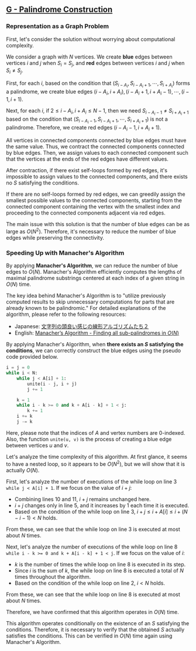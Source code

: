 ## [G - Palindrome Construction](https://atcoder.jp/contests/abc349/tasks/abc349_g)


<!-- ### グラフの問題としての表現

まず，計算量を意識せずに解法を考えます．

$N$ 頂点のグラフを考えます． $S_i = S_j$ となる必要があるとき頂点 $i, j$ 間に **青** の辺を， $S_i \ne S_j$ となる必要があるとき頂点 $i, j$ 間に **赤** の辺を張ります．

まず，各 $i$ について， $(S_{i-A_i}, S_{i-A_i +1}, \cdots, S_{i+A_i})$ が回文になっているという条件から，青の辺 $(i-A_i, i+A_i), (i - A_i + 1, i + A_i -1), \cdots, (i-1, i+1)$ を張ります．

次に，各 $i$ について， $2 \le i - A_i, i + A_i \le N-1$ ならば， $(S_{i-A_i-1}, S_{i-A_i+1}, \cdots, S_{i+A_i + 1})$ が回文でないという条件から $S_{i-A_i-1} \ne S_{i+A_i + 1}$ が必要です．よって，赤の辺 $(i-A_i - 1, i+A_i+1)$ を張ります．

青の辺でつながった連結成分に含まれる頂点はすべて同じ値を取る必要があります．そこで，青の辺でつながった連結成分を縮約します．そして，赤の辺の両端の頂点が異なる値を取るように，それぞれの連結成分に値を割り当てればよいです．

縮約後，赤の辺からなる自己ループが存在すれば，連結成分への値の割り当ては不可能であり，条件を満たす $S$ は存在しません．

赤の辺からなる自己ループが存在しない場合，番号の小さい頂点を含む連結成分から順番に見ていって，赤の辺で隣接している連結成分でまだ使用されていない値のうちできるだけ小さいものを貪欲に割り当てていけばよいです．

以上の解法の問題点は，青の辺が最大で $O(N^2)$ 本張られるという点にあります．そこで，**青の辺に関する連結性を保ったまま，張る必要のある青の辺の本数を減らす**必要があります．

### Manacher のアルゴリズムによる高速化

**Manacher のアルゴリズム**を応用することで，青の辺の本数を $O(N)$ 本に減らすことができます．Manacher のアルゴリズムは，与えられた文字列の各 index を中心とした極大な回文部分文字列の長さを $O(N)$ 時間で求めるアルゴリズムです．

Manacher のアルゴリズムのアイデアは，「 **すでに計算したものを利用して，調べるまでもなく回文になるとわかっている部分の計算を省略する** 」というものです．アルゴリズムの詳細な説明は以下の文献に譲ります．

* 日本語：[文字列の頭良い感じの線形アルゴリズムたち２](https://snuke.hatenablog.com/entry/2014/12/02/235837)
* 英語：[Manacher’s Algorithm - Finding all sub-palindromes in $O(N)$](https://cp-algorithms.com/string/manacher.html)

Manacher のアルゴリズムを応用することで， **条件を満たす $S$ が存在するとき** ，以下の疑似コードにより青の辺を正しく張ることができます． -->

### Representation as a Graph Problem

First, let's consider the solution without worrying about computational complexity.

We consider a graph with $N$ vertices. We create **blue** edges between vertices $i$ and $j$ when $S_i = S_j$, and **red** edges between vertices $i$ and $j$ when $S_i \neq S_j$.

First, for each $i$, based on the condition that $(S_{i-A_i}, S_{i-A_i +1}, \cdots, S_{i+A_i})$ forms a palindrome, we create blue edges $(i-A_i, i+A_i), (i - A_i + 1, i + A_i -1), \cdots, (i-1, i+1)$.

Next, for each $i$, if $2 \leq i - A_i, i + A_i \leq N-1$, then we need $S_{i-A_i-1} \neq S_{i+A_i + 1}$ based on the condition that $(S_{i-A_i-1}, S_{i-A_i+1}, \cdots, S_{i+A_i + 1})$ is not a palindrome. Therefore, we create red edges $(i-A_i - 1, i+A_i+1)$.

All vertices in connected components connected by blue edges must have the same value. Thus, we contract the connected components connected by blue edges. Then, we assign values to each connected component such that the vertices at the ends of the red edges have different values.

After contraction, if there exist self-loops formed by red edges, it's impossible to assign values to the connected components, and there exists no $S$ satisfying the conditions.

If there are no self-loops formed by red edges, we can greedily assign the smallest possible values to the connected components, starting from the connected component containing the vertex with the smallest index and proceeding to the connected components adjacent via red edges.

The main issue with this solution is that the number of blue edges can be as large as $O(N^2)$. Therefore, it's necessary to reduce the number of blue edges while preserving the connectivity.

### Speeding Up with Manacher's Algorithm

By applying **Manacher's Algorithm**, we can reduce the number of blue edges to $O(N)$. Manacher's Algorithm efficiently computes the lengths of maximal palindrome substrings centered at each index of a given string in $O(N)$ time.

The key idea behind Manacher's Algorithm is to "utilize previously computed results to skip unnecessary computations for parts that are already known to be palindromic." For detailed explanations of the algorithm, please refer to the following resources:

* Japanese: [文字列の頭良い感じの線形アルゴリズムたち２](https://snuke.hatenablog.com/entry/2014/12/02/235837)
* English: [Manacher’s Algorithm - Finding all sub-palindromes in $O(N)$](https://cp-algorithms.com/string/manacher.html)

By applying Manacher's Algorithm, when **there exists an $S$ satisfying the conditions**, we can correctly construct the blue edges using the pseudo code provided below.

```py
i = j = 0
while i < N:
    while j < A[i] + 1:
        unite(i - j, i + j)
        j += 1

    k = 1
    while i - k >= 0 and k + A[i - k] + 1 < j:
        k += 1
    i += k
    j -= k
```

<!-- ここで， $A$ の添字や頂点の番号は 0-indexed であることに注意してください．また，関数 `unite(u, v)` は，頂点 $u, v$ 間に青の辺を張る処理です．

このアルゴリズムの時間計算量を解析します．一見，二重ループなので $O(N^2)$ に見えますが，実は $O(N)$ になっていることを示します．

まず，3行目の while ループ `while j < A[i] + 1` が実行される回数を解析します．$i+j$ の値に注目すると，

* 10行目と11行目をまとめて考えると，ここで $i+j$ は不変
* $i+j$ が変化するのは5行目のみで，実行されるたびに $1$ 増える
* 3行目の while ループの条件式から， $i+j \le i + A[i] \le i + (N-i-1) < N$

が成り立ちます．これらより，3行目の while ループはたかだか $N$ 回程度実行されます．

次に，8行目の while ループ `while i - k >= 0 and k + A[i - k] + 1 < j` が実行される回数を解析します． $i$ の値に注目すると，

* $k$ は，8行目の while ループがそのステップで実行された回数
* $i$ は $k$ の総和だから，アルゴリズム全体で8行目の while ループが実行された回数
* 2行目の while ループの条件式から， $i < N$

が成り立ちます．これらより， 8行目の while ループはたかだか $N$ 回程度実行されます．

以上より，このアルゴリズムが $O(N)$ 時間で動作することが確認できました．

以上のアルゴリズムは，「条件を満たす $S$ が存在するとき」という条件付きで動作します．よって，得られた $S$ が実際に条件を満たすことの確認が必要です．これは，再び Manacher のアルゴリズムにより $O(N)$ 時間で確認できます． -->

Here, please note that the indices of $A$ and vertex numbers are 0-indexed. Also, the function `unite(u, v)` is the process of creating a blue edge between vertices $u$ and $v$.

Let's analyze the time complexity of this algorithm. At first glance, it seems to have a nested loop, so it appears to be $O(N^2)$, but we will show that it is actually $O(N)$.

First, let's analyze the number of executions of the while loop on line 3 `while j < A[i] + 1`. If we focus on the value of $i+j$:

- Combining lines 10 and 11, $i+j$ remains unchanged here.
- $i+j$ changes only in line 5, and it increases by $1$ each time it is executed.
- Based on the condition of the while loop on line 3, $i+j \leq i + A[i] \leq i + (N-i-1) < N$ holds.

From these, we can see that the while loop on line 3 is executed at most about $N$ times.

Next, let's analyze the number of executions of the while loop on line 8 `while i - k >= 0 and k + A[i - k] + 1 < j`. If we focus on the value of $i$:

- $k$ is the number of times the while loop on line 8 is executed in its step.
- Since $i$ is the sum of $k$, the while loop on line 8 is executed a total of $N$ times throughout the algorithm.
- Based on the condition of the while loop on line 2, $i < N$ holds.

From these, we can see that the while loop on line 8 is executed at most about $N$ times.

Therefore, we have confirmed that this algorithm operates in $O(N)$ time.

This algorithm operates conditionally on the existence of an $S$ satisfying the conditions. Therefore, it is necessary to verify that the obtained $S$ actually satisfies the conditions. This can be verified in $O(N)$ time again using Manacher's Algorithm.